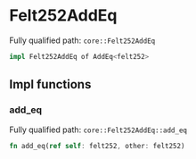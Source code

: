 # Felt252AddEq

Fully qualified path: `core::Felt252AddEq`

```rust
impl Felt252AddEq of AddEq<felt252>
```

## Impl functions

### add_eq

Fully qualified path: `core::Felt252AddEq::add_eq`

```rust
fn add_eq(ref self: felt252, other: felt252)
```


